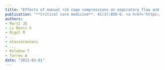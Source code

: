 ```yaml
---
title: "Effects of manual rib cage compressions on expiratory flow and mucus clearance during mechanical ventilation"
publication: "**Critical care medicine**. 41(3):850-6. <a href='https://doi.org/10.1097/ccm.0b013e3182711b52' target='_blank' rel='noopener noreferrer'>10.1097/ccm.0b013e3182711b52</a>"
authors:
- Martí JD
- Li Bassi G
- Rigol M
- ..
- otavioranzani
- ...
- Kolobow T
- Torres A
date: "2013-03-01"
---
```

